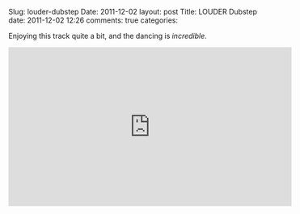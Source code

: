 Slug: louder-dubstep
Date: 2011-12-02
layout: post
Title: LOUDER Dubstep
date: 2011-12-02 12:26
comments: true
categories:

Enjoying this track quite a bit, and the dancing is *incredible*.

<iframe width="560" height="315" src="http://www.youtube.com/embed/2_0dLDsc-Vw" frameborder="0" allowfullscreen></iframe>
